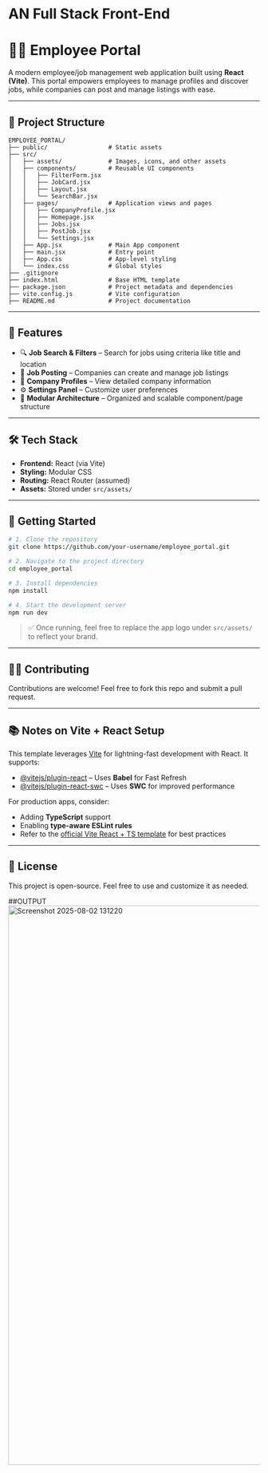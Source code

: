 # AN Full Stack Front-End 
# 🧑‍💼 Employee Portal

A modern employee/job management web application built using **React (Vite)**. This portal empowers employees to manage profiles and discover jobs, while companies can post and manage listings with ease.

---

## 📁 Project Structure

```
EMPLOYEE_PORTAL/
├── public/                 # Static assets
├── src/
│   ├── assets/             # Images, icons, and other assets
│   ├── components/         # Reusable UI components
│   │   ├── FilterForm.jsx
│   │   ├── JobCard.jsx
│   │   ├── Layout.jsx
│   │   └── SearchBar.jsx
│   ├── pages/              # Application views and pages
│   │   ├── CompanyProfile.jsx
│   │   ├── Homepage.jsx
│   │   ├── Jobs.jsx
│   │   ├── PostJob.jsx
│   │   └── Settings.jsx
│   ├── App.jsx             # Main App component
│   ├── main.jsx            # Entry point
│   ├── App.css             # App-level styling
│   └── index.css           # Global styles
├── .gitignore
├── index.html              # Base HTML template
├── package.json            # Project metadata and dependencies
├── vite.config.js          # Vite configuration
├── README.md               # Project documentation
```

---

## 🚀 Features

- 🔍 **Job Search & Filters** – Search for jobs using criteria like title and location  
- 🧾 **Job Posting** – Companies can create and manage job listings  
- 👤 **Company Profiles** – View detailed company information  
- ⚙️ **Settings Panel** – Customize user preferences  
- 🧩 **Modular Architecture** – Organized and scalable component/page structure  

---

## 🛠️ Tech Stack

- **Frontend:** React (via Vite)
- **Styling:** Modular CSS
- **Routing:** React Router (assumed)
- **Assets:** Stored under `src/assets/`

---

## 🧪 Getting Started

```bash
# 1. Clone the repository
git clone https://github.com/your-username/employee_portal.git

# 2. Navigate to the project directory
cd employee_portal

# 3. Install dependencies
npm install

# 4. Start the development server
npm run dev
```

> ✅ Once running, feel free to replace the app logo under `src/assets/` to reflect your brand.

---

## 🧑‍💻 Contributing

Contributions are welcome! Feel free to fork this repo and submit a pull request.

---

## 📚 Notes on Vite + React Setup

This template leverages [Vite](https://vitejs.dev/) for lightning-fast development with React. It supports:

- [@vitejs/plugin-react](https://github.com/vitejs/vite-plugin-react) – Uses **Babel** for Fast Refresh  
- [@vitejs/plugin-react-swc](https://github.com/vitejs/vite-plugin-react-swc) – Uses **SWC** for improved performance  

For production apps, consider:

- Adding **TypeScript** support  
- Enabling **type-aware ESLint rules**  
- Refer to the [official Vite React + TS template](https://github.com/vitejs/vite/tree/main/packages/create-vite/template-react-ts) for best practices

---

## 📌 License

This project is open-source. Feel free to use and customize it as needed.


##OUTPUT
<img width="1919" height="1122" alt="Screenshot 2025-08-02 131220" src="https://github.com/user-attachments/assets/377cd967-ec05-4f37-b721-79263eeafb16" />


